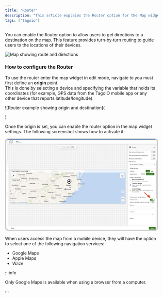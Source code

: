 ```yaml
---
title: "Router"
description: "This article explains the Router option for the Map widget, which enables turn-by-turn routing so users can get directions to device locations displayed on the map."
tags: ["tagoio"]
---
```

You can enable the Router option to allow users to get directions to a destination on the map. This feature provides turn‑by‑turn routing to guide users to the locations of their devices.

![Map showing route and directions](/docs_imagem/tagoio/router-2.png)

### How to configure the Router

To use the router enter the map widget in edit mode, navigate to 
 you must first define an **origin** point.  
This is done by selecting a device and specifying the variable that holds its coordinates (for example, GPS data from the TagoIO mobile app or any other device that reports latitude/longitude).

![Router example showing origin and destination](
<!-- URL temporarily disabled: https://cdn.elev.io/file/uploads/VkSrjeSoWpdg7LeGdh2jKUEagxh0dd_cO83j6HUV_6s/9z77pHL2QbGjjb7zC7zTBDddaFsnKAlzDLoOUHrvr88/router_example-5Vo.png -->)

Once the origin is set, you can enable the router option in the map widget settings. The following screenshot shows how to activate it:

![Router option configuration](/docs/tagoio/router.jpeg)

When users access the map from a mobile device, they will have the option to select one of the following navigation services:

* Google Maps  
* Apple Maps  
* Waze  

:::info

Only Google Maps is available when using a browser from a computer.

:::